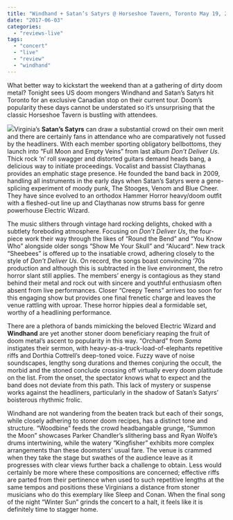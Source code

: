 ```yaml
---
title: "Windhand + Satan’s Satyrs @ Horseshoe Tavern, Toronto May 19, 2017"
date: "2017-06-03"
categories: 
  - "reviews-live"
tags: 
  - "concert"
  - "live"
  - "review"
  - "windhand"
---
```


What better way to kickstart the weekend than at a gathering of dirty doom metal? Tonight sees US doom mongers Windhand and Satan’s Satyrs hit Toronto for an exclusive Canadian stop on their current tour. Doom’s popularity these days cannot be understated so it’s unsurprising that the classic Horseshoe Tavern is bustling with attendees.

![](https://hellbound.ca/wp-content/uploads/2017/06/windhand-satans-satyrs-tour.jpg)Virginia’s **Satan’s Satyrs** can draw a substantial crowd on their own merit and there are certainly fans in attendance who are comparatively not fussed by the headliners. With each member sporting obligatory bellbottoms, they launch into “Full Moon and Empty Veins” from last album _Don’t Deliver Us_. Thick rock ‘n’ roll swagger and distorted guitars demand heads bang, a delicious way to initiate proceedings. Vocalist and bassist Claythanas provides an emphatic stage presence. He founded the band back in 2009, handling all instruments in the early days when Satan’s Satyrs were a gene-splicing experiment of moody punk, The Stooges, Venom and Blue Cheer. They have since evolved to an orthodox Hammer Horror heavy/doom outfit with a fleshed-out line up and Claythanas now strums bass for genre powerhouse Electric Wizard.

The music slithers through vintage hard rocking delights, choked with a subtlety foreboding atmosphere. Focusing on _Don’t Deliver Us_, the four-piece work their way through the likes of “Round the Bend” and “You Know Who” alongside older songs “Show Me Your Skull” and “Alucard”. New track “Sheebees” is offered up to the insatiable crowd, adhering closely to the style of _Don’t Deliver Us_. On record, the songs boast convincing ‘70s production and although this is subtracted in the live environment, the retro horror slant still applies. The members’ energy is contagious as they stand behind their metal and rock out with sincere and youthful enthusiasm often absent from live performances. Closer “Creepy Teens” arrives too soon for this engaging show but provides one final frenetic charge and leaves the venue rattling with uproar. These horror hippies deal a formidable set, worthy of a headlining performance.

There are a plethora of bands mimicking the beloved Electric Wizard and **Windhand** are yet another stoner doom beneficiary reaping the fruit of doom metal’s ascent to popularity in this way. “Orchard” from _Soma_ instigates their sermon, with heavy-as-a-truck-load-of-elephants repetitive riffs and Dorthia Cottrell’s deep-toned voice. Fuzzy wave of noise soundscapes, lengthy song durations and themes conjuring the occult, the morbid and the stoned conclude crossing off virtually every doom platitude on the list. From the onset, the spectator knows what to expect and the band does not deviate from this path. This lack of mystery or suspense works against the headliners, particularly in the shadow of Satan’s Satyrs’ boisterous rhythmic frolic.

Windhand are not wandering from the beaten track but each of their songs, while closely adhering to stoner doom recipes, has a distinct tone and structure. “Woodbine” feeds the crowd headbangable grunge, “Summon the Moon” showcases Parker Chandler’s slithering bass and Ryan Wolfe’s drums intertwining, while the watery “Kingfisher” exhibits more complex arrangements than these doomsters’ usual fare. The venue is crammed when they take the stage but swathes of the audience leave as it progresses with clear views further back a challenge to obtain. Less would certainly be more where these compositions are concerned; effective riffs are parted from their pertinence when used to such repetitive lengths at the same tempos and positions these Virginians a distance from stoner musicians who do this exemplary like Sleep and Conan. When the final song of the night “Winter Sun” grinds the concert to a halt, it feels like it is definitely time to stagger home.
